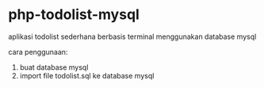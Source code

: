 # php-todolist-mysql
aplikasi todolist sederhana berbasis terminal menggunakan database mysql

cara penggunaan:
1. buat database mysql
2. import file todolist.sql ke database mysql
